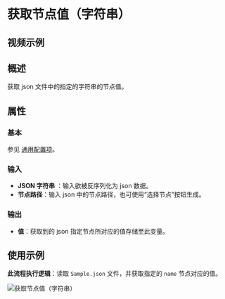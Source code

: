 # 获取节点值（字符串）

## 视频示例

## 概述

获取 json 文件中的指定的字符串的节点值。

## 属性

### 基本

参见 [通用配置项](../../Appendix/CommonConfigurationItems.md)。

### 输入

- **JSON 字符串** ：输入欲被反序列化为 json 数据。
- **节点路径**：输入 json 中的节点路径，也可使用“选择节点”按钮生成。

### 输出

- **值**：获取到的 json 指定节点所对应的值存储至此变量。

## 使用示例

**此流程执行逻辑**：读取 `Sample.json` 文件，并获取指定的 `name` 节点对应的值。

![获取节点值（字符串）](https://docimages.blob.core.chinacloudapi.cn/images/Activities/getstringnode20211231.png)
